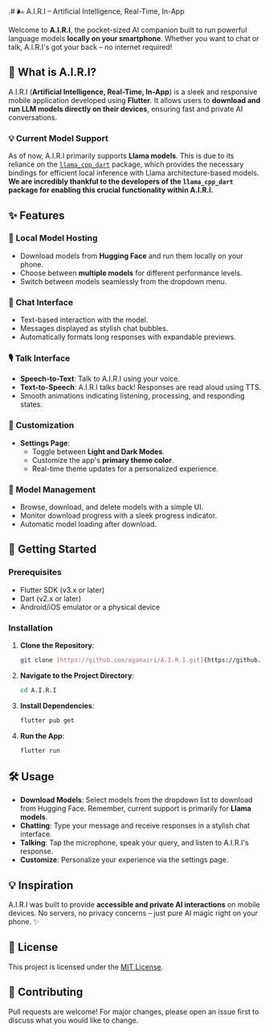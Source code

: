 .# 🌬️ A.I.R.I – Artificial Intelligence, Real-Time, In-App

Welcome to **A.I.R.I**, the pocket-sized AI companion built to run powerful language models **locally on your smartphone**. Whether you want to chat or talk, A.I.R.I's got your back – no internet required! 

## 📱 What is A.I.R.I?
A.I.R.I (**Artificial Intelligence, Real-Time, In-App**) is a sleek and responsive mobile application developed using **Flutter**. It allows users to **download and run LLM models directly on their devices**, ensuring fast and private AI conversations.

### 💡 Current Model Support
As of now, A.I.R.I primarily supports **Llama models**. This is due to its reliance on the [`llama_cpp_dart`](https://pub.dev/packages/llama_cpp_dart) package, which provides the necessary bindings for efficient local inference with Llama architecture-based models. **We are incredibly thankful to the developers of the `llama_cpp_dart` package for enabling this crucial functionality within A.I.R.I.**

## ✨ Features
### 🤖 Local Model Hosting
- Download models from **Hugging Face** and run them locally on your phone.
- Choose between **multiple models** for different performance levels.
- Switch between models seamlessly from the dropdown menu.

### 💬 Chat Interface
- Text-based interaction with the model.
- Messages displayed as stylish chat bubbles.
- Automatically formats long responses with expandable previews.

### 🎙️ Talk Interface
- **Speech-to-Text**: Talk to A.I.R.I using your voice.
- **Text-to-Speech**: A.I.R.I talks back! Responses are read aloud using TTS.
- Smooth animations indicating listening, processing, and responding states.

### 🎨 Customization
- **Settings Page**:
  - Toggle between **Light and Dark Modes**.
  - Customize the app's **primary theme color**.
  - Real-time theme updates for a personalized experience.

### 📂 Model Management
- Browse, download, and delete models with a simple UI.
- Monitor download progress with a sleek progress indicator.
- Automatic model loading after download.

## 🚀 Getting Started
### Prerequisites
- Flutter SDK (v3.x or later)
- Dart (v2.x or later)
- Android/iOS emulator or a physical device

### Installation
1.  **Clone the Repository**:
    ```bash
    git clone [https://github.com/agamairi/A.I.R.I.git](https://github.com/agamairi/A.I.R.I.git)
    ```
2.  **Navigate to the Project Directory**:
    ```bash
    cd A.I.R.I
    ```
3.  **Install Dependencies**:
    ```bash
    flutter pub get
    ```
4.  **Run the App**:
    ```bash
    flutter run
    ```

## 🛠️ Usage
-   **Download Models**: Select models from the dropdown list to download from Hugging Face. Remember, current support is primarily for **Llama models**.
-   **Chatting**: Type your message and receive responses in a stylish chat interface.
-   **Talking**: Tap the microphone, speak your query, and listen to A.I.R.I's response.
-   **Customize**: Personalize your experience via the settings page.

## 💡 Inspiration
A.I.R.I was built to provide **accessible and private AI interactions** on mobile devices. No servers, no privacy concerns – just pure AI magic right on your phone. ✨

## 📄 License
This project is licensed under the [MIT License](LICENSE).

## 🤝 Contributing
Pull requests are welcome! For major changes, please open an issue first to discuss what you would like to change.
